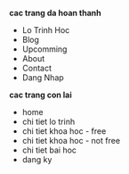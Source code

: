 **cac trang da hoan thanh**
- Lo Trinh Hoc
- Blog
- Upcomming
- About
- Contact
- Dang Nhap

**cac trang con lai**
- home
- chi tiet lo trinh
- chi tiet khoa hoc - free
- chi tiet khoa hoc - not free
- chi tiet bai hoc
- dang ky